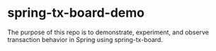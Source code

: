 # spring-tx-board-demo
The purpose of this repo is to demonstrate, experiment, and observe transaction behavior in Spring using spring-tx-board.
